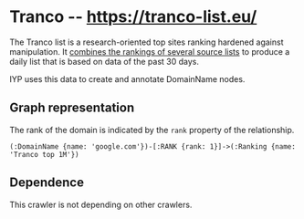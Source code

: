 # Tranco -- https://tranco-list.eu/

The Tranco list is a research-oriented top sites ranking hardened against manipulation. It [combines
the rankings of several source lists](https://tranco-list.eu/methodology) to produce a daily list
that is based on data of the past 30 days.

IYP uses this data to create and annotate DomainName nodes.

## Graph representation

The rank of the domain is indicated by the `rank` property of the relationship.

```Cypher
(:DomainName {name: 'google.com'})-[:RANK {rank: 1}]->(:Ranking {name: 'Tranco top 1M'})
```

## Dependence

This crawler is not depending on other crawlers.
